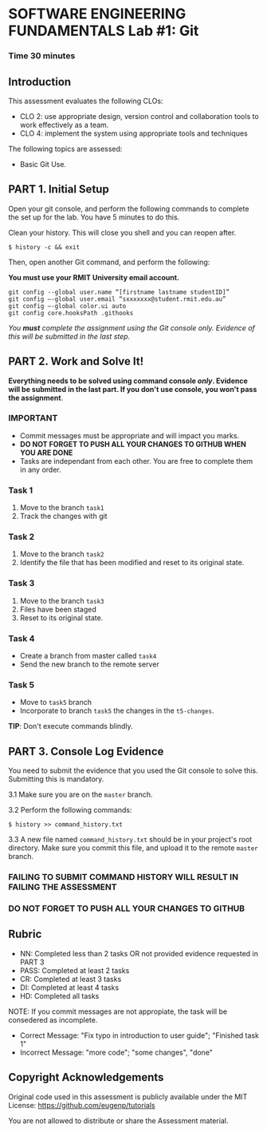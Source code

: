 # SOFTWARE ENGINEERING FUNDAMENTALS Lab #1: Git 

### Time 30 minutes



## Introduction
This assessment evaluates the following CLOs:

- CLO 2: use appropriate design, version control and collaboration tools to work effectively as a team.
- CLO 4: implement the system using appropriate tools and techniques

The following topics are assessed:

- Basic Git Use.



## PART 1. Initial Setup
Open your git console, and perform the following commands to complete the set up for the lab. You have 5 minutes to do this.

Clean your history. This will close you shell and you can reopen after.

```
$ history -c && exit
```

Then, open another Git command, and perform the following:

**You must use your RMIT University email account.**

```
git config --global user.name “[firstname lastname studentID]”
git config –-global user.email “sxxxxxxx@student.rmit.edu.au”
git config –-global color.ui auto
git config core.hooksPath .githooks
```

_You **must** complete the assignment using the Git console only. Evidence of this will be submitted in the last step._



## PART 2.  Work and Solve It!
**Everything needs to be solved using command console _only_. Evidence will be submitted in the last part. If you don't use console, you won't pass the assignment**.

### IMPORTANT

* Commit messages must be appropriate and will impact you marks.
* **DO NOT FORGET TO PUSH ALL YOUR CHANGES TO GITHUB WHEN YOU ARE DONE**
* Tasks are independant from each other. You are free to complete them in any order.


### Task 1

1. Move to the branch `task1`
1. Track the changes with git

### Task 2

1. Move to the branch `task2`
2. Identify the file that has been modified and reset to its original state.


### Task 3

1. Move to the branch `task3`
2. Files have been staged
3. Reset to its original state.

### Task 4

- Create a branch from master called `task4`
- Send the new branch to the remote server

### Task 5

- Move to `task5` branch
- Incorporate to branch `task5` the changes in the `t5-changes`.

**TIP**: Don't execute commands blindly. 




## PART 3. Console Log Evidence
You need to submit the evidence that you used the Git console to solve this. Submitting this is mandatory.

3.1 Make sure you are on the `master` branch.

3.2 Perform the following commands:


```
$ history >> command_history.txt
```

3.3 A new file named `command_history.txt` should be in your project's root directory. Make sure you commit this file, and upload it to the remote `master` branch.

### FAILING TO SUBMIT COMMAND HISTORY WILL RESULT IN FAILING THE ASSESSMENT

### DO NOT FORGET TO PUSH ALL YOUR CHANGES TO GITHUB

## Rubric

* NN: Completed less than 2 tasks OR not provided evidence requested in PART 3
* PASS: Completed at least 2 tasks
* CR: Completed at least 3 tasks
* DI: Completed at least 4 tasks 
* HD: Completed all tasks

NOTE: If you commit messages are not appropiate, the task will be consedered as incomplete.

* Correct Message: "Fix typo in introduction to user guide"; "Finished task 1"
* Incorrect Message: "more code"; "some changes", "done"


## Copyright Acknowledgements

Original code used in this assessment is publicly available under the MIT License: https://github.com/eugenp/tutorials

You are not allowed to distribute or share the Assessment material.
  
